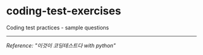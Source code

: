 # coding-test-exercises
Coding test practices - sample questions

- - -
_Reference: "이것이 코딩테스트다 with python"_
